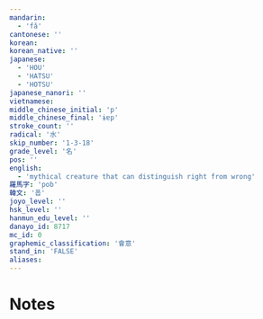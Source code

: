 ```yaml
---
mandarin:
  - 'fǎ'
cantonese: ''
korean:
korean_native: ''
japanese:
  - 'HOU'
  - 'HATSU'
  - 'HOTSU'
japanese_nanori: ''
vietnamese:
middle_chinese_initial: 'p'
middle_chinese_final: 'ɨɐp'
stroke_count: ''
radical: '水'
skip_number: '1-3-18'
grade_level: '名'
pos: ''
english:
  - 'mythical creature that can distinguish right from wrong'
羅馬字: 'pob'
韓文: '폽'
joyo_level: ''
hsk_level: ''
hanmun_edu_level: ''
danayo_id: 8717
mc_id: 0
graphemic_classification: '會意'
stand_in: 'FALSE'
aliases:
---
```


# Notes
